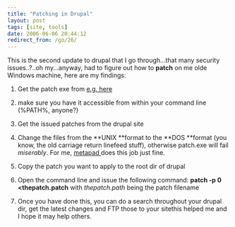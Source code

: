 ```yaml
---
title: "Patching in Drupal"
layout: post
tags: [site, tools]
date: 2006-06-06 20:44:12
redirect_from: /go/26/
---
```


This is the second update to drupal that I go through...that many security issues..?..oh my...anyway, had to figure out how to **patch** on me olde Windows machine, here are my findings:

1.  Get the patch exe from [e.g. here](http://gnuwin32.sourceforge.net/packages/patch.htm "patch.exe v 2.5.9")
2.  make sure you have it accessible from within your command line (%PATH%, anyone?)

3.  Get the issued patches from the drupal site
4.  Change the files from the **UNIX **format to the **DOS **format (you know, the old carriage return linefeed stuff), otherwise patch.exe will fail _miserably_. For me, [metapad ](http://www.liquidninja.com/metapad/ "Metapad")does this job just fine.
5.  Copy the patch you want to apply to the root dir of drupal
6.  Open the command line and issue the following command: **patch -p 0 &lt;thepatch.patch** with _thepatch.path_ being the patch filename

7.  Once you have done this, you can do a search throughout your drupal dir, get the latest changes and FTP those to your sitethis helped me and I hope it may help others.